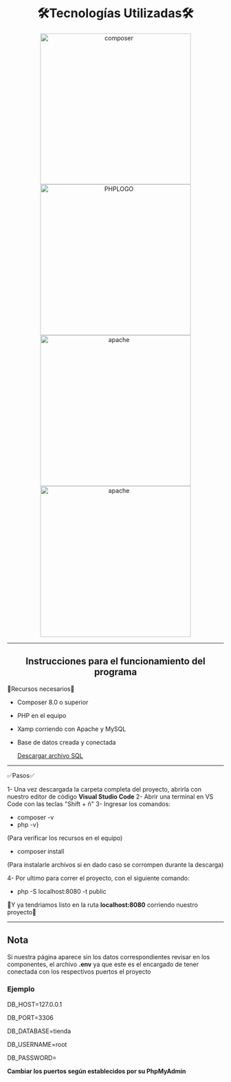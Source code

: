 <div align="center">
  <h1>🛠️Tecnologías Utilizadas🛠️</h1>
  <img src="https://github.com/user-attachments/assets/d090135d-f698-4042-9f46-2027fb66fa7f" alt="composer" width="350" />
  <img src="https://github.com/user-attachments/assets/f5c84a27-a20b-4f57-a058-d78ad7ec668d" alt="PHPLOGO" width="350" />
  <img src="https://github.com/user-attachments/assets/3a8a52a1-9463-4719-8bef-cd202baf9fd4"  alt="apache" width="350" />
  <img src="https://github.com/user-attachments/assets/570aab5d-b9dd-4855-a815-6387239a4845" alt="apache" width="350" />


****************************************************************************************************************************
  <h2>Instrucciones para el funcionamiento del programa</h2>

</div>

🤖Recursos necesarios🤖

- Composer 8.0 o superior
- PHP en el equipo
- Xamp corriendo con Apache y MySQL
- Base de datos creada y conectada

   [Descargar archivo SQL](tienda.sql)


***************************************************************************************************************************
  
✅Pasos✅

 1- Una vez descargada la carpeta completa del proyecto, abrirla con nuestro editor de código **Visual Studio Code**
 2- Abrir una terminal en VS Code con las teclas "Shift + ñ" 
 3- Ingresar los comandos:
   *  composer -v
   *  php -v}
     
(Para verificar los recursos en el equipo)

   * composer install

(Para instalarle archivos si en dado caso se corrompen durante la descarga)

4- Por ultimo para correr el proyecto, con el siguiente comando:

  * php -S localhost:8080 -t public

🌟Y ya tendriamos listo en la ruta **localhost:8080** corriendo nuestro proyecto🌟

*****************************************************************************************************************************

<h2>Nota</h2>

Si nuestra página aparece sin los datos correspondientes revisar en los componentes, el archivo **.env** ya que este es el encargado de tener conectada con los respectivos puertos el proyecto

<h3>Ejemplo</h3>

DB_HOST=127.0.0.1

DB_PORT=3306

DB_DATABASE=tienda

DB_USERNAME=root

DB_PASSWORD=

**Cambiar los puertos según establecidos por su PhpMyAdmin**



